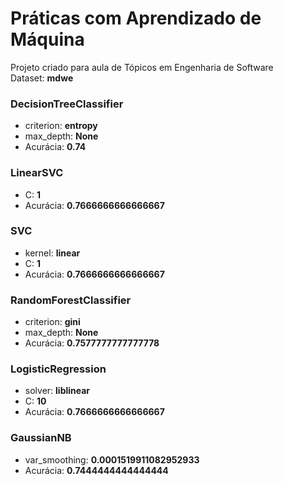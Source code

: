 # Práticas com Aprendizado de Máquina
Projeto criado para aula de Tópicos em Engenharia de Software<br>
Dataset: <b>mdwe</b>

### DecisionTreeClassifier
* criterion: <b>entropy</b>
* max_depth: <b>None</b>
* Acurácia: <b>0.74</b>

### LinearSVC
* C: <b>1</b>
* Acurácia: <b>0.7666666666666667</b>

### SVC
* kernel: <b>linear</b>
* C: <b>1</b>
* Acurácia: <b>0.7666666666666667</b>

### RandomForestClassifier
* criterion: <b>gini</b>
* max_depth: <b>None</b>
* Acurácia: <b>0.7577777777777778</b>

### LogisticRegression
* solver: <b>liblinear</b>
* C: <b>10</b>
* Acurácia: <b>0.7666666666666667</b>

### GaussianNB
* var_smoothing: <b>0.0001519911082952933</b>
* Acurácia: <b>0.7444444444444444</b>
